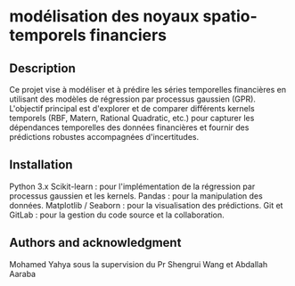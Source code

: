 
# modélisation des noyaux spatio-temporels financiers


## Description
Ce projet vise à modéliser et à prédire les séries temporelles financières en utilisant des modèles de régression par processus gaussien (GPR). L'objectif principal est d'explorer et de comparer différents kernels temporels (RBF, Matern, Rational Quadratic, etc.) pour capturer les dépendances temporelles des données financières et fournir des prédictions robustes accompagnées d'incertitudes.

## Installation
Python 3.x
Scikit-learn : pour l'implémentation de la régression par processus gaussien et les kernels.
Pandas : pour la manipulation des données.
Matplotlib / Seaborn : pour la visualisation des prédictions.
Git et GitLab : pour la gestion du code source et la collaboration.
    



## Authors and acknowledgment
Mohamed Yahya sous la supervision du Pr Shengrui Wang et Abdallah Aaraba 

